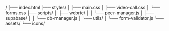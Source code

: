 /
├── index.html
├── styles/
│   ├── main.css
│   ├── video-call.css
│   └── forms.css
├── scripts/
│   ├── webrtc/
│   │   └── peer-manager.js
│   ├── supabase/
│   │   └── db-manager.js
│   └── utils/
│       └── form-validator.js
└── assets/
    └── icons/ 